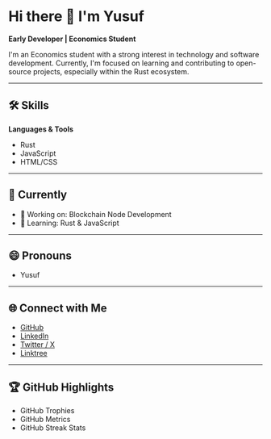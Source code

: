 # Hi there 👋 I'm Yusuf

**Early Developer | Economics Student**

I'm an Economics student with a strong interest in technology and software development. Currently, I'm focused on learning and contributing to open-source projects, especially within the Rust ecosystem.

---

## 🛠️ Skills

**Languages & Tools**
- Rust
- JavaScript
- HTML/CSS

---

## 🚀 Currently

- 🔭 Working on: Blockchain Node Development
- 🌱 Learning: Rust & JavaScript

---

## 😄 Pronouns

- Yusuf

---

## 🌐 Connect with Me

- [GitHub](https://github.com/ifreqs)
- [LinkedIn](#)
- [Twitter / X](#)
- [Linktree](#)

---

## 🏆 GitHub Highlights

- GitHub Trophies  
- GitHub Metrics  
- GitHub Streak Stats
